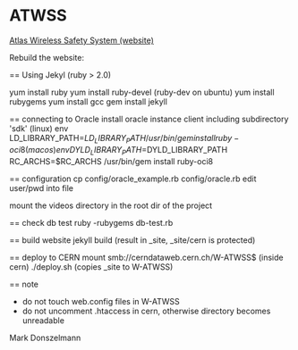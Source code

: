 ATWSS
=====

[Atlas Wireless Safety System (website)](http://cern.ch/atwss)

Rebuild the website:

== Using Jekyl
(ruby > 2.0)

yum install ruby
yum install ruby-devel		(ruby-dev on ubuntu)
yum install rubygems
yum install gcc
gem install jekyll

== connecting to Oracle
install oracle instance client including subdirectory 'sdk'
(linux) env LD_LIBRARY_PATH=$LD_LIBRARY_PATH /usr/bin/gem install ruby-oci8
(macos) env DYLD_LIBRARY_PATH=$DYLD_LIBRARY_PATH RC_ARCHS=$RC_ARCHS /usr/bin/gem install ruby-oci8

== configuration
cp config/oracle_example.rb config/oracle.rb
edit user/pwd into file

mount the videos directory in the root dir of the project

== check db test
ruby -rubygems db-test.rb

== build website
jekyll build
(result in _site, _site/cern is protected)

== deploy to CERN 
mount smb://cerndataweb.cern.ch/W-ATWSS$ (inside cern)
./deploy.sh (copies _site to W-ATWSS)

== note
- do not touch web.config files in W-ATWSS
- do not uncomment .htaccess in cern, otherwise directory becomes unreadable

Mark Donszelmann
